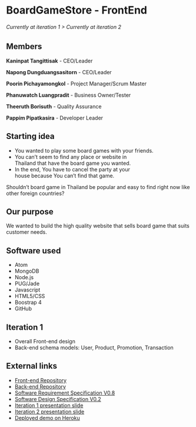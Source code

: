 # BoardGameStore - FrontEnd
###### Currently at iteration 1 > Currently at iteration 2

## Members
**Kaninpat  Tangittisak** - CEO/Leader

**Napong  Dungduangsasitorn** - CEO/Leader

**Poorin  Pichayamongkol** - Project Manager/Scrum Master

**Phanuwatch  Luangpradit** - Business Owner/Tester

**Theeruth  Borisuth** - Quality Assurance

**Pappim  Pipatkasira** - Developer Leader

## Starting idea
- You wanted to play some board games with your friends.
- You can’t seem to find any place or website in   
 Thailand that have the board game you wanted.
- In the end, You have to cancel the party at your  
 house because You can’t find that game.

Shouldn’t board game in Thailand be popular and easy to find right now like other foreign countries?

## Our purpose
We wanted to build the high quality website that sells board game that suits customer needs.

## Software used
- Atom
- MongoDB
- Node.js
- PUG/Jade
- Javascript
- HTML5/CSS
- Boostrap 4
- GitHub

## Iteration 1
- Overall Front-end design
- Back-end schema models: User, Product, Promotion, Transaction

## External links
- [Front-end Repository](https://github.com/b5710546186/BoardGame_Front)
- [Back-end Repository](https://github.com/masty123/BoardGameStore_SixerDev)
- [Software Requirement Specification V0.8](https://docs.google.com/document/d/1b1A2Iy0eDGJNV-Sg-D-bnQBdUHCJlt9zdBSxHG-3AOw/edit?usp=sharing)
- [Software Design Specification V0.2](https://docs.google.com/document/d/195z7LRM7ebmYBl25UHglHUMC3LtOZZrJh6wl48ugL98/edit?usp=sharing)
- [Iteration 1 presentation slide](https://docs.google.com/presentation/u/2/d/1hqaxZA4v0GSOJgcaLdR1DXWyj6Q9ev2ldwfyTTCyllw)
- [Iteration 2 presentation slide](https://docs.google.com/presentation/d/1EjPmT3ndi0AXIw--zDImzgGOY30XBMg0KfASy_M5gJM/edit#slide=id.g458b520f2a_4_13)
- [Deployed demo on Heroku](http://sixer-dev.herokuapp.com)
